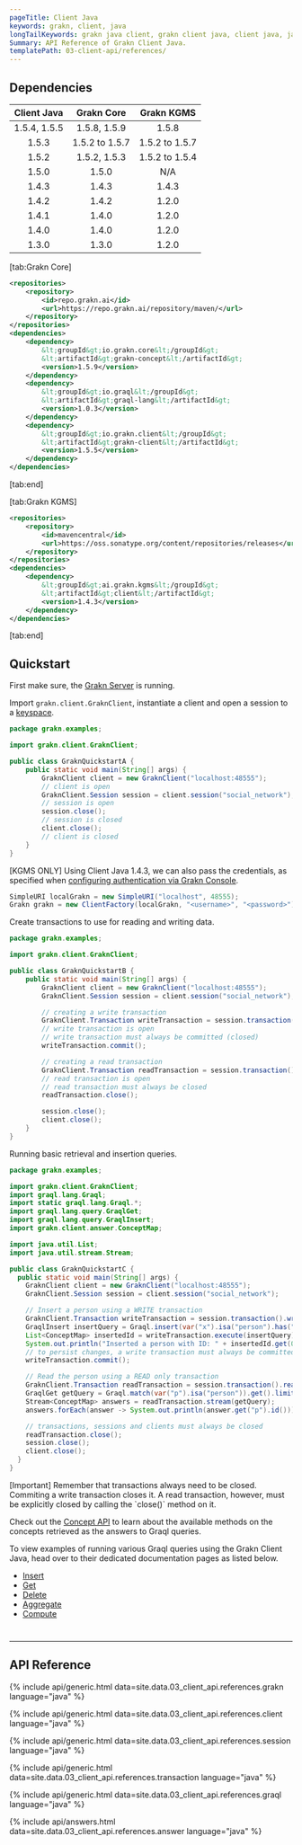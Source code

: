 ```yaml
---
pageTitle: Client Java
keywords: grakn, client, java
longTailKeywords: grakn java client, grakn client java, client java, java client
Summary: API Reference of Grakn Client Java.
templatePath: 03-client-api/references/
---
```


## Dependencies

| Client Java | Grakn Core     | Grakn KGMS     |
| :---------: | :-------------:| :------------: |
| 1.5.4, 1.5.5| 1.5.8, 1.5.9   | 1.5.8          |
| 1.5.3       | 1.5.2 to 1.5.7 | 1.5.2 to 1.5.7 |
| 1.5.2       | 1.5.2, 1.5.3   | 1.5.2 to 1.5.4 |
| 1.5.0       | 1.5.0          | N/A            |
| 1.4.3       | 1.4.3          | 1.4.3          |
| 1.4.2       | 1.4.2          | 1.2.0          |
| 1.4.1       | 1.4.0          | 1.2.0          |
| 1.4.0       | 1.4.0          | 1.2.0          |
| 1.3.0       | 1.3.0          | 1.2.0          |

<div class="tabs dark">

[tab:Grakn Core]
```xml
<repositories>
    <repository>
        <id>repo.grakn.ai</id>
        <url>https://repo.grakn.ai/repository/maven/</url>
    </repository>
</repositories>
<dependencies>
    <dependency>
        &lt;groupId&gt;io.grakn.core&lt;/groupId&gt;
        &lt;artifactId&gt;grakn-concept&lt;/artifactId&gt;
        <version>1.5.9</version>
    </dependency>
    <dependency>
        &lt;groupId&gt;io.graql&lt;/groupId&gt;
        &lt;artifactId&gt;graql-lang&lt;/artifactId&gt;
        <version>1.0.3</version>
    </dependency>
    <dependency>
        &lt;groupId&gt;io.grakn.client&lt;/groupId&gt;
        &lt;artifactId&gt;grakn-client&lt;/artifactId&gt;
        <version>1.5.5</version>
    </dependency>
</dependencies>
```
[tab:end]

[tab:Grakn KGMS]
```xml
<repositories>
    <repository>
        <id>mavencentral</id>
        <url>https://oss.sonatype.org/content/repositories/releases</url>
    </repository>
</repositories>
<dependencies>
    <dependency>
        &lt;groupId&gt;ai.grakn.kgms&lt;/groupId&gt;
        &lt;artifactId&gt;client&lt;/artifactId&gt;
        <version>1.4.3</version>
    </dependency>
</dependencies>
```
[tab:end]

</div>

## Quickstart
First make sure, the [Grakn Server](/docs/running-grakn/install-and-run#start-the-grakn-server) is running.

Import `grakn.client.GraknClient`, instantiate a client and open a session to a [keyspace](../06-management/01-keyspace.md).

<!-- test-example GraknQuickstartA.java -->
```java
package grakn.examples;

import grakn.client.GraknClient;

public class GraknQuickstartA {
    public static void main(String[] args) {
        GraknClient client = new GraknClient("localhost:48555");
        // client is open
        GraknClient.Session session = client.session("social_network");
        // session is open
        session.close();
        // session is closed
        client.close();
        // client is closed
    }
}
```

[KGMS ONLY] Using Client Java 1.4.3, we can also pass the credentials, as specified when [configuring authentication via Grakn Console](../06-management/02-users.md).

<!-- test-ignore -->
```java
SimpleURI localGrakn = new SimpleURI("localhost", 48555);
Grakn grakn = new ClientFactory(localGrakn, "<username>", "<password>").client();
```

Create transactions to use for reading and writing data.

<!-- test-example GraknQuickstartB.java -->
```java
package grakn.examples;

import grakn.client.GraknClient;

public class GraknQuickstartB {
    public static void main(String[] args) {
        GraknClient client = new GraknClient("localhost:48555");
        GraknClient.Session session = client.session("social_network");

        // creating a write transaction
        GraknClient.Transaction writeTransaction = session.transaction().write();
        // write transaction is open
        // write transaction must always be committed (closed)
        writeTransaction.commit();

        // creating a read transaction
        GraknClient.Transaction readTransaction = session.transaction().read();
        // read transaction is open
        // read transaction must always be closed
        readTransaction.close();

        session.close();
        client.close();
    }
}

```

Running basic retrieval and insertion queries.

<!-- test-example GraknQuickstartC.java -->
```java
package grakn.examples;

import grakn.client.GraknClient;
import graql.lang.Graql;
import static graql.lang.Graql.*;
import graql.lang.query.GraqlGet;
import graql.lang.query.GraqlInsert;
import grakn.client.answer.ConceptMap;

import java.util.List;
import java.util.stream.Stream;

public class GraknQuickstartC {
  public static void main(String[] args) {
    GraknClient client = new GraknClient("localhost:48555");
    GraknClient.Session session = client.session("social_network");

    // Insert a person using a WRITE transaction
    GraknClient.Transaction writeTransaction = session.transaction().write();
    GraqlInsert insertQuery = Graql.insert(var("x").isa("person").has("email", "x@email.com"));
    List<ConceptMap> insertedId = writeTransaction.execute(insertQuery);
    System.out.println("Inserted a person with ID: " + insertedId.get(0).get("x").id());
    // to persist changes, a write transaction must always be committed (closed)
    writeTransaction.commit();

    // Read the person using a READ only transaction
    GraknClient.Transaction readTransaction = session.transaction().read();
    GraqlGet getQuery = Graql.match(var("p").isa("person")).get().limit(10);
    Stream<ConceptMap> answers = readTransaction.stream(getQuery);
    answers.forEach(answer -> System.out.println(answer.get("p").id()));

    // transactions, sessions and clients must always be closed
    readTransaction.close();
    session.close();
    client.close();
  }
}

```
<div class="note">
[Important]
Remember that transactions always need to be closed. Commiting a write transaction closes it. A read transaction, however, must be explicitly closed by calling the `close()` method on it.
</div>

Check out the [Concept API](../04-concept-api/00-overview.md) to learn about the available methods on the concepts retrieved as the answers to Graql queries.

To view examples of running various Graql queries using the Grakn Client Java, head over to their dedicated documentation pages as listed below.

- [Insert](../11-query/03-insert-query.md)
- [Get](../11-query/02-get-query.md)
- [Delete](../11-query/04-delete-query.md)
- [Aggregate](../11-query/06-aggregate-query.md)
- [Compute](../11-query/07-compute-query.md)

<hr style="margin-top: 40px;" />

## API Reference

{% include api/generic.html data=site.data.03_client_api.references.grakn language="java" %}

{% include api/generic.html data=site.data.03_client_api.references.client language="java" %}

{% include api/generic.html data=site.data.03_client_api.references.session language="java" %}

{% include api/generic.html data=site.data.03_client_api.references.transaction language="java" %}

{% include api/generic.html data=site.data.03_client_api.references.graql language="java" %}

{% include api/answers.html data=site.data.03_client_api.references.answer language="java" %}
